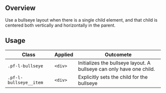 ## Overview

Use a bullseye layout when there is a single child element, and that child is centered both vertically and horizontally in the parent.

## Usage

| Class | Applied | Outcomete |
| -- | -- | -- |
| `.pf-l-bullseye` | `<div>` | Initializes the bullseye layout. A bullseye can only have one child. |
| `.pf-l-bullseye__item` |  `<div>` | Explicitly sets the child for the bullseye  | This class isn't necessary, but it is included to keep inline with BEM convention, and to provide an entity that will later be used for applying modifiers. |
